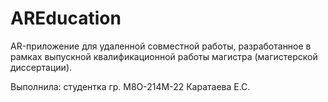 # AREducation

AR-приложение для удаленной совместной работы, разработанное в рамках выпускной квалификационной работы магистра (магистерской диссертации).

Выполнила:
студентка гр. М8О-214М-22 Каратаева Е.С.
